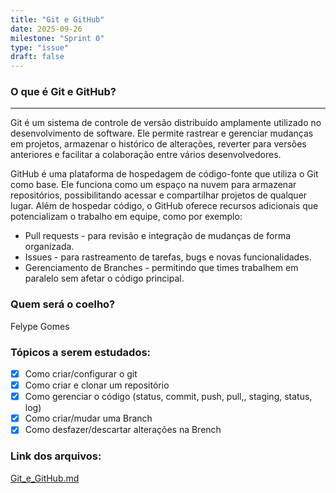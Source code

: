 ```yaml
---
title: "Git e GitHub"
date: 2025-09-26
milestone: "Sprint 0"
type: "issue"
draft: false
---
```


### **O que é Git e GitHub?**
---
Git é um sistema de controle de versão distribuído amplamente utilizado no desenvolvimento de software. Ele permite rastrear e gerenciar mudanças em projetos, armazenar o histórico de alterações, reverter para versões anteriores e facilitar a colaboração entre vários desenvolvedores.

GitHub é uma plataforma de hospedagem de código-fonte que utiliza o Git como base. Ele funciona como um espaço na nuvem para armazenar repositórios, possibilitando acessar e compartilhar projetos de qualquer lugar. Além de hospedar código, o GitHub oferece recursos adicionais que potencializam o trabalho em equipe, como por exemplo:

- Pull requests - para revisão e integração de mudanças de forma organizada.
- Issues - para rastreamento de tarefas, bugs e novas funcionalidades.
- Gerenciamento de Branches - permitindo que times trabalhem em paralelo sem afetar o código principal.

### **Quem será o coelho?**
Felype Gomes
### **Tópicos a serem estudados:**
- [x] Como criar/configurar o git
- [x] Como criar e clonar um repositório
- [x] Como gerenciar o código (status, commit, push, pull,, staging, status, log)
- [x] Como criar/mudar uma Branch
- [x] Como desfazer/descartar alterações na Brench

### Link dos arquivos:
[Git_e_GitHub.md](https://github.com/unb-mds/2025-2-Squad-10/blob/main/doc/metodologias/git_e_github.md)